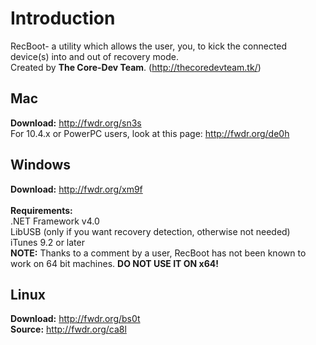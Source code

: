 # Introduction #

RecBoot- a utility which allows the user, you, to kick the connected device(s) into and out of recovery mode.
<br />
Created by <b>The Core-Dev Team</b>. (http://thecoredevteam.tk/)


## Mac ##
<b>Download:</b> http://fwdr.org/sn3s
<br />
For 10.4.x or PowerPC users, look at this page: http://fwdr.org/de0h

## Windows ##
<b>Download:</b> http://fwdr.org/xm9f
<br />
<br />
<b>Requirements:</b>
<br />
.NET Framework v4.0
<br />
LibUSB (only if you want recovery detection, otherwise not needed)
<br />
iTunes 9.2 or later
<br />
<b>NOTE:</b> Thanks to a comment by a user, RecBoot has not been known to work on 64 bit machines. <b>DO NOT USE IT ON x64!</b>

## Linux ##
<b>Download:</b> http://fwdr.org/bs0t
<br />
<b>Source:</b> http://fwdr.org/ca8l